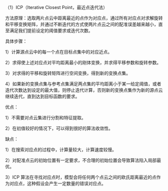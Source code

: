 （1）ICP（Iterative Closest Point，最近点迭代法）

方法原理：选取两片点云中距离最近的点作为对应点，通过所有对应点对求解旋转和平移变换矩阵，并通过不断迭代的方式使两片点云之间的配准误差越来越小，直至满足我们提前设定的阈值要求或迭代次数。

具体步骤：

1）计算源点云中的每一个点在目标点集中的对应近点。

2）求得使上述对应点对平均距离最小的刚体变换，并求得平移参数和旋转参数。

3）对求得的平移和旋转矩阵进行空间变换，得到新的变换点集。

4）如果新的变换点集与参考点集满足两点集的平均距离小于某一给定阈值，或者迭代次数达到设定的最大值，则停止迭代计算，否则新的变换点集作为新的源点云继续迭代，直到达到目标函数的要求。

优点：

1）不需要对点云集进行分割和特征提取。

2）在初值较好的情况下，可以得到很好的算法收敛性。

缺点：

1）在搜索对应点的过程中，计算量较大，计算速度较慢。

2）对配准点云的初始位置有一定要求，不合理的初始位置会导致算法陷入局部最优。

3）ICP 算法在寻找对应点时，模型会将任何两个点云之间的欧氏距离最近的点作为对应点，这种假设会产生一定数量的错误对应点。
